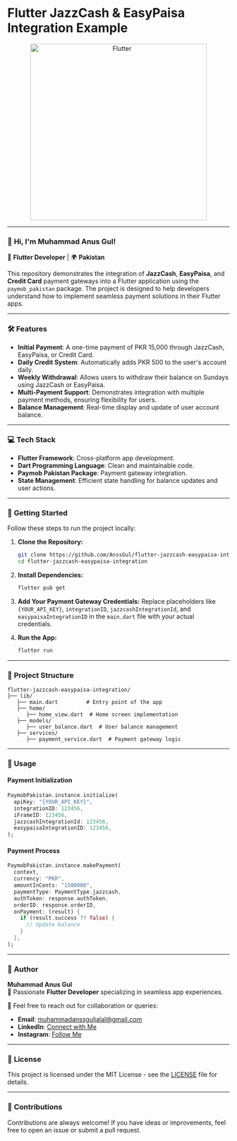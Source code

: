 # Flutter JazzCash & EasyPaisa Integration Example

<p align="center">
  <img src="https://i.pinimg.com/originals/f1/e7/34/f1e734f9cade86fe737a9aa404ad5677.gif" alt="Flutter" width="400"/>
</p>

---

### 👋 **Hi, I'm Muhammad Anus Gul!**

🚀 **Flutter Developer** | 🌍 **Pakistan**

This repository demonstrates the integration of **JazzCash**, **EasyPaisa**, and **Credit Card** payment gateways into a Flutter application using the `paymob_pakistan` package. The project is designed to help developers understand how to implement seamless payment solutions in their Flutter apps.

---

### 🛠 **Features**

- **Initial Payment**: A one-time payment of PKR 15,000 through JazzCash, EasyPaisa, or Credit Card.
- **Daily Credit System**: Automatically adds PKR 500 to the user's account daily.
- **Weekly Withdrawal**: Allows users to withdraw their balance on Sundays using JazzCash or EasyPaisa.
- **Multi-Payment Support**: Demonstrates integration with multiple payment methods, ensuring flexibility for users.
- **Balance Management**: Real-time display and update of user account balance.

---

### 💻 **Tech Stack**

- **Flutter Framework**: Cross-platform app development.
- **Dart Programming Language**: Clean and maintainable code.
- **Paymob Pakistan Package**: Payment gateway integration.
- **State Management**: Efficient state handling for balance updates and user actions.

---

### 🚀 **Getting Started**

Follow these steps to run the project locally:

1. **Clone the Repository:**
   ```bash
   git clone https://github.com/AnssGul/flutter-jazzcash-easypaisa-integration.git
   cd flutter-jazzcash-easypaisa-integration
   ```

2. **Install Dependencies:**
   ```bash
   flutter pub get
   ```

3. **Add Your Payment Gateway Credentials:**
   Replace placeholders like `{YOUR_API_KEY}`, `integrationID`, `jazzcashIntegrationId`, and `easypaisaIntegrationID` in the `main.dart` file with your actual credentials.

4. **Run the App:**
   ```bash
   flutter run
   ```

---

### 📂 **Project Structure**

```
flutter-jazzcash-easypaisa-integration/
├── lib/
   ├── main.dart         # Entry point of the app
   ├── home/
      ├── home_view.dart  # Home screen implementation
   ├── models/
      ├── user_balance.dart  # User balance management
   ├── services/
      ├── payment_service.dart  # Payment gateway logic
```

---

### 🔧 **Usage**

#### Payment Initialization

```dart
PaymobPakistan.instance.initialize(
  apiKey: "{YOUR_API_KEY}",
  integrationID: 123456,
  iFrameID: 123456,
  jazzcashIntegrationId: 123456,
  easypaisaIntegrationID: 123456,
);
```

#### Payment Process

```dart
PaymobPakistan.instance.makePayment(
  context,
  currency: "PKR",
  amountInCents: "1500000",
  paymentType: PaymentType.jazzcash,
  authToken: response.authToken,
  orderID: response.orderID,
  onPayment: (result) {
    if (result.success ?? false) {
      // Update balance
    }
  },
);
```

---

### 🌟 **Author**

**Muhammad Anus Gul**  
🚀 Passionate **Flutter Developer** specializing in seamless app experiences.

💬 Feel free to reach out for collaboration or queries:

- **Email**: muhammadanssguljalal@gmail.com
- **LinkedIn**: [Connect with Me](https://www.linkedin.com/in/muhammadanusgull)
- **Instagram**: [Follow Me](https://instagram.com/muhammadanssgul)

---

### 📜 **License**

This project is licensed under the MIT License - see the [LICENSE](LICENSE) file for details.

---

### 🌟 **Contributions**

Contributions are always welcome! If you have ideas or improvements, feel free to open an issue or submit a pull request.


